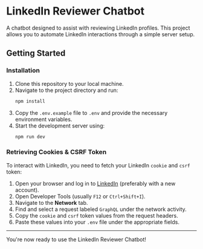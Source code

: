 # LinkedIn Reviewer Chatbot

A chatbot designed to assist with reviewing LinkedIn profiles. This project allows you to automate LinkedIn interactions through a simple server setup.

## Getting Started

### Installation

1. Clone this repository to your local machine.
2. Navigate to the project directory and run:
   ```bash
   npm install
   ```
3. Copy the `.env.example` file to `.env` and provide the necessary environment variables.
4. Start the development server using:
   ```bash
   npm run dev
   ```

### Retrieving Cookies & CSRF Token

To interact with LinkedIn, you need to fetch your LinkedIn `cookie` and `csrf` token:

1. Open your browser and log in to [LinkedIn](https://www.linkedin.com/) (preferably with a new account).
2. Open Developer Tools (usually `F12` or `Ctrl+Shift+I`).
3. Navigate to the **Network** tab.
4. Find and select a request labeled `GraphQL` under the network activity.
5. Copy the `cookie` and `csrf` token values from the request headers.
6. Paste these values into your `.env` file under the appropriate fields.

---

You're now ready to use the LinkedIn Reviewer Chatbot!
